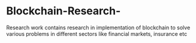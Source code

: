 # Blockchain-Research-
Research work contains research in implementation of blockchain to solve various problems in different sectors like financial markets, insurance etc
